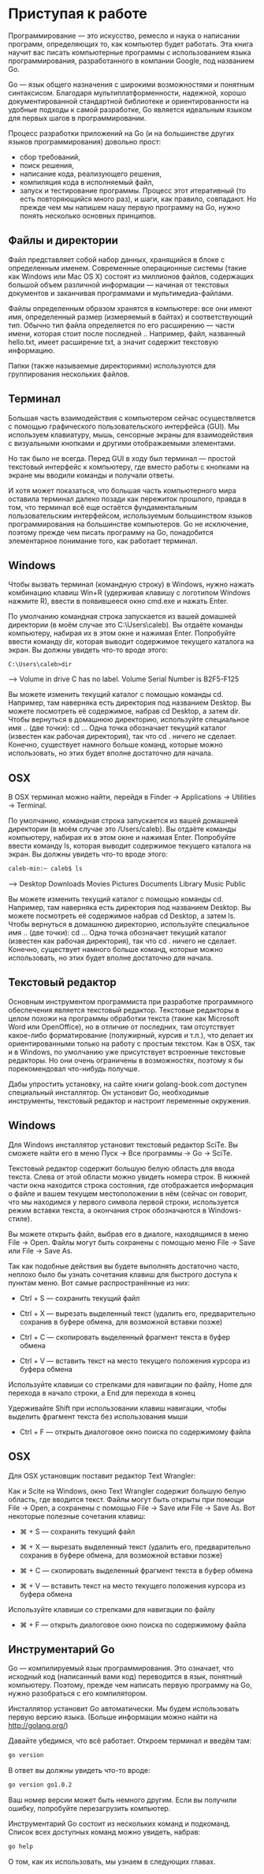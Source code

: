 # Приступая к работе # 
Программирование — это искусство, ремесло и наука о написании программ, определяющих то, как компьютер будет работать. Эта книга научит вас писать компьютерные программы с использованием языка программирования, разработанного в компании Google, под названием Go.

Go — язык общего назначения с широкими возможностями и понятным синтаксисом. Благодаря мультиплатформенности, надежной, хорошо документированной стандартной библиотеке и ориентированности на удобные подходы к самой разработке, Go является идеальным языком для первых шагов в программировании.

Процесс разработки приложений на Go (и на большинстве других языков программирования) довольно прост:

- сбор требований,
- поиск решения,
- написание кода, реализующего решения,
- компиляция кода в исполняемый файл,
- запуск и тестирование программы.
Процесс этот итеративный (то есть повторяющийся много раз), и шаги, как правило, совпадают. Но прежде чем мы напишем нашу первую программу на Go, нужно понять несколько основных принципов.

## Файлы и директории ##
Файл представляет собой набор данных, хранящийся в блоке с определенным именем. Современные операционные системы (такие как Windows или Mac OS X) состоят из миллионов файлов, содержащих большой объем различной информации — начиная от текстовых документов и заканчивая программами и мультимедиа-файлами.

Файлы определенным образом хранятся в компьютере: все они имеют имя, определенный размер (измеряемый в байтах) и соответствующий тип. Обычно тип файла определяется по его расширению — части имени, которая стоит после последней .. Например, файл, названный hello.txt, имеет расширение txt, а значит содержит текстовую информацию.

Папки (также называемые директориями) используются для группирования нескольких файлов.

## Терминал ##
Большая часть взаимодействия с компьютером сейчас осуществляется с помощью графического пользовательского интерфейса (GUI). Мы используем клавиатуру, мышь, сенсорные экраны для взаимодействия с визуальными кнопками и другими отображаемыми элементами.

Но так было не всегда. Перед GUI в ходу был терминал — простой текстовый интерфейс к компьютеру, где вместо работы с кнопками на экране мы вводили команды и получали ответы.

И хотя может показаться, что большая часть компьютерного мира оставила терминал далеко позади как пережиток прошлого, правда в том, что терминал всё еще остаётся фундаментальным пользовательским интерфейсом, используемым большинством языков программирования на большинстве компьютеров. Go не исключение, поэтому прежде чем писать программу на Go, понадобится элементарное понимание того, как работает терминал.

## Windows ##
Чтобы вызвать терминал (командную строку) в Windows, нужно нажать комбинацию клавиш Win+R (удерживая клавишу с логотипом Windows нажмите R), ввести в появившееся окно cmd.exe и нажать Enter. 

По умолчанию командная строка запускается из вашей домашней директории (в моём случае это C:\Users\caleb). Вы отдаёте команды компьютеру, набирая их в этом окне и нажимая Enter. Попробуйте ввести команду dir, которая выводит содержимое текущего каталога на экран. Вы должны увидеть что-то вроде этого:
```CMD
C:\Users\caleb>dir
```
--> Volume in drive C has no label.
Volume Serial Number is B2F5-F125

Вы можете изменить текущий каталог с помощью команды cd. Например, там наверняка есть директория под названием Desktop. Вы можете посмотреть её содержимое, набрав cd Desktop, а затем dir. Чтобы вернуться в домашнюю директорию, используйте специальное имя .. (две точки): cd ... Одна точка обозначает текущий каталог (известен как рабочая директория), так что cd . ничего не сделает. Конечно, существует намного больше команд, которые можно использовать, но этих будет вполне достаточно для начала.

## OSX ##
В OSX терминал можно найти, перейдя в Finder → Applications → Utilities → Terminal. 

По умолчанию, командная строка запускается из вашей домашней директории (в моём случае это /Users/caleb). Вы отдаёте команды компьютеру, набирая их в этом окне и нажимая Enter. Попробуйте ввести команду ls, которая выводит содержимое текущего каталога на экран. Вы должны увидеть что-то вроде этого:
```cmd
caleb-min:~ caleb$ ls
```
-->
Desktop      Downloads      Movies     Pictures
Documents    Library        Music      Public

Вы можете изменить текущий каталог с помощью команды cd. Например, там наверняка есть директория под названием Desktop. Вы можете посмотреть её содержимое набрав cd Desktop, а затем ls. Чтобы вернуться в домашнюю директорию, используйте специальное имя .. (две точки): cd ... Одна точка обозначает текущий каталог (известен как рабочая директория), так что cd . ничего не сделает. Конечно, существует намного больше команд, которые можно использовать, но этих будет вполне достаточно для начала.

## Текстовый редактор ##
Основным инструментом программиста при разработке программного обеспечения является текстовый редактор. Текстовые редакторы в целом похожи на программы обработки текста (такие как Microsoft Word или OpenOffice), но в отличие от последних, там отсутствует какое-либо форматирование (полужирный, курсив и т.п.), что делает их ориентированными только на работу с простым текстом. Как в OSX, так и в Windows, по умолчанию уже присутствует встроенные текстовые редакторы. Но они очень ограничены в возможностях, поэтому я бы порекомендовал что-нибудь получше.

Дабы упростить установку, на сайте книги golang-book.com доступен специальный инсталлятор. Он установит Go, необходимые инструменты, текстовый редактор и настроит переменные окружения.

## Windows ## 
Для Windows инсталлятор установит текстовый редактор SciTe. Вы сможете найти его в меню Пуск → Все программы → Go → SciTe. 

Текстовый редактор содержит большую белую область для ввода текста. Слева от этой области можно увидеть номера строк. В нижней части окна находится строка состояния, где отображается информация о файле и вашем текущем местоположении в нём (сейчас он говорит, что мы находимся у первого символа первой строки, используется режим вставки текста, а окончания строк обозначаются в Windows-стиле).

Вы можете открыть файл, выбрав его в диалоге, находящимся в меню File → Open. Файлы могут быть сохранены с помощью меню File → Save или File → Save As.

Так как подобные действия вы будете выполнять достаточно часто, неплохо было бы узнать сочетания клавиш для быстрого доступа к пунктам меню. Вот самые распространённые из них:

- Ctrl + S — сохранить текущий файл

- Ctrl + X — вырезать выделенный текст (удалить его, предварительно сохранив в буфере обмена, для возможной вставки позже)

- Ctrl + C — скопировать выделенный фрагмент текста в буфер обмена

- Ctrl + V — вставить текст на место текущего положения курсора из буфера обмена

Используйте клавиши со стрелками для навигации по файлу, Home для перехода в начало строки, а End для перехода в конец

Удерживайте Shift при использовании клавиш навигации, чтобы выделить фрагмент текста без использования мыши

- Ctrl + F — открыть диалоговое окно поиска по содержимому файла

## OSX ##
Для OSX установщик поставит редактор Text Wrangler:

Как и Scite на Windows, окно Text Wrangler содержит большую белую область, где вводится текст. Файлы могут быть открыты при помощи File → Open, а сохранены с помощью File → Save или File → Save As. Вот некоторые полезные сочетания клавиш:

- ⌘ + S — сохранить текущий файл

- ⌘ + X — вырезать выделенный текст (удалить его, предварительно сохранив в буфере обмена, для возможной вставки позже)

- ⌘ + C — скопировать выделенный фрагмент текста в буфер обмена

- ⌘ + V — вставить текст на место текущего положения курсора из буфера обмена

Используйте клавиши со стрелками для навигации по файлу

- ⌘ + F — открыть диалоговое окно поиска по содержимому файла

## Инструментарий Go ##
Go — компилируемый язык программирования. Это означает, что исходный код (написанный вами код) переводится в язык, понятный компьютеру. Поэтому, прежде чем написать первую программу на Go, нужно разобраться с его компилятором.

Инсталлятор установит Go автоматически. Мы будем использовать первую версию языка. (Больше информации можно найти на http://golang.org/)

Давайте убедимся, что всё работает. Откроем терминал и введём там:
```cmd
go version
``` 
В ответ вы должны увидеть что-то вроде:
```cmd
go version go1.0.2
```
Ваш номер версии может быть немного другим. Если вы получили ошибку, попробуйте перезагрузить компьютер.

Инструментарий Go состоит из нескольких команд и подкоманд. Список всех доступных команд можно увидеть, набрав:
```cmd
go help
```
О том, как их использовать, мы узнаем в следующих главах.
